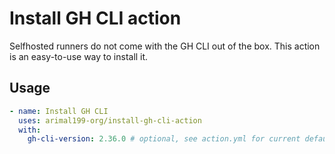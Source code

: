 # Install GH CLI action

Selfhosted runners do not come with the GH CLI out of the box. This action is an easy-to-use way to install it.

## Usage

```yaml
- name: Install GH CLI
  uses: arimal199-org/install-gh-cli-action
  with:
    gh-cli-version: 2.36.0 # optional, see action.yml for current default
```
